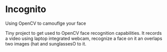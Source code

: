 # Incognito
Using OpenCV to camouflge your face

Tiny project to get used to OpenCV face recognition capabilities. It records a video using laptop integrated webcam, recognize a face on it an overlaps two images (hat and sunglassesO to it.
